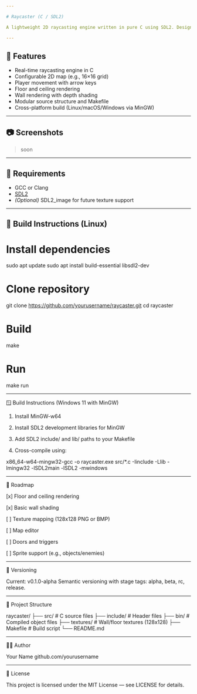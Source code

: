 ```yaml
---

# Raycaster (C / SDL2)

A lightweight 2D raycasting engine written in pure C using SDL2. Designed for educational use and prototyping, this project demonstrates core techniques used in early 3D games like *Wolfenstein 3D*.

---
```


## 🚀 Features

- Real-time raycasting engine in C
- Configurable 2D map (e.g., 16×16 grid)
- Player movement with arrow keys
- Floor and ceiling rendering
- Wall rendering with depth shading
- Modular source structure and Makefile
- Cross-platform build (Linux/macOS/Windows via MinGW)

---

## 📷 Screenshots

> soon

---

## 🧩 Requirements

- GCC or Clang
- [SDL2](https://www.libsdl.org/)
- *(Optional)* SDL2_image for future texture support

---

## 🔧 Build Instructions (Linux)

# Install dependencies
sudo apt update
sudo apt install build-essential libsdl2-dev

# Clone repository
git clone https://github.com/yourusername/raycaster.git
cd raycaster

# Build
make

# Run
make run


---

🪟 Build Instructions (Windows 11 with MinGW)

1. Install MinGW-w64


2. Install SDL2 development libraries for MinGW


3. Add SDL2 include/ and lib/ paths to your Makefile


4. Cross-compile using:



x86_64-w64-mingw32-gcc -o raycaster.exe src/*.c -Iinclude -Llib -lmingw32 -lSDL2main -lSDL2 -mwindows


---

🔄 Roadmap

[x] Floor and ceiling rendering

[x] Basic wall shading

[ ] Texture mapping (128x128 PNG or BMP)

[ ] Map editor

[ ] Doors and triggers

[ ] Sprite support (e.g., objects/enemies)



---

🔢 Versioning

Current: v0.1.0-alpha
Semantic versioning with stage tags: alpha, beta, rc, release.


---

📁 Project Structure

raycaster/
├── src/           # C source files
├── include/       # Header files
├── bin/           # Compiled object files
├── textures/      # Wall/floor textures (128x128)
├── Makefile       # Build script
└── README.md


---

🧑‍💻 Author

Your Name
github.com/yourusername


---

📄 License

This project is licensed under the MIT License — see LICENSE for details.